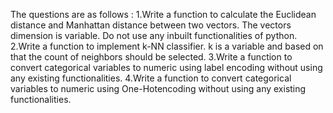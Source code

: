 The questions are as follows :
1.Write a function to calculate the Euclidean distance and Manhattan distance between two vectors. The vectors dimension is variable. Do not use any inbuilt functionalities of python.  
2.Write a function to implement k-NN classifier. k is a variable and based on that the count of neighbors should be selected. 
3.Write a function to convert categorical variables to numeric using label encoding without using any existing functionalities.
4.Write a function to convert categorical variables to numeric using One-Hotencoding without using any existing functionalities.

